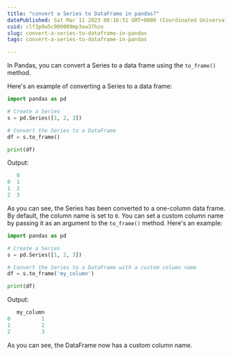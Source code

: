 ```yaml
---
title: "convert a Series to DataFrame in pandas?"
datePublished: Sat Mar 11 2023 08:16:51 GMT+0000 (Coordinated Universal Time)
cuid: clf3p0w5c000009mp3xw37hzo
slug: convert-a-series-to-dataframe-in-pandas
tags: convert-a-series-to-dataframe-in-pandas

---
```


In Pandas, you can convert a Series to a data frame using the `to_frame()` method.

Here's an example of converting a Series to a data frame:

```python
import pandas as pd

# Create a Series
s = pd.Series([1, 2, 3])

# Convert the Series to a DataFrame
df = s.to_frame()

print(df)
```

Output:

```python
   0
0  1
1  2
2  3
```

As you can see, the Series has been converted to a one-column data frame. By default, the column name is set to `0`. You can set a custom column name by passing it as an argument to the `to_frame()` method. Here's an example:

```python
import pandas as pd

# Create a Series
s = pd.Series([1, 2, 3])

# Convert the Series to a DataFrame with a custom column name
df = s.to_frame('my_column')

print(df)
```

Output:

```python
   my_column
0          1
1          2
2          3
```

As you can see, the DataFrame now has a custom column name.